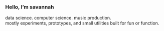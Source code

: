 ### Hello, I’m savannah  
data science. computer science. music production.  
mostly experiments, prototypes, and small utilities built for fun or function.
